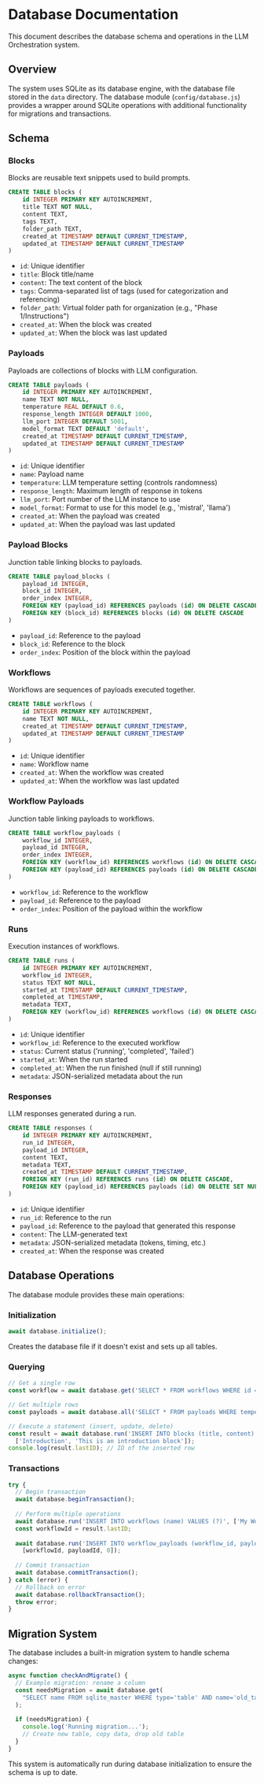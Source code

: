# Database Documentation

This document describes the database schema and operations in the LLM Orchestration system.

## Overview

The system uses SQLite as its database engine, with the database file stored in the `data` directory. The database module (`config/database.js`) provides a wrapper around SQLite operations with additional functionality for migrations and transactions.

## Schema

### Blocks

Blocks are reusable text snippets used to build prompts.

```sql
CREATE TABLE blocks (
    id INTEGER PRIMARY KEY AUTOINCREMENT,
    title TEXT NOT NULL,
    content TEXT,
    tags TEXT,
    folder_path TEXT,
    created_at TIMESTAMP DEFAULT CURRENT_TIMESTAMP,
    updated_at TIMESTAMP DEFAULT CURRENT_TIMESTAMP
)
```

- `id`: Unique identifier
- `title`: Block title/name
- `content`: The text content of the block
- `tags`: Comma-separated list of tags (used for categorization and referencing)
- `folder_path`: Virtual folder path for organization (e.g., "Phase 1/Instructions")
- `created_at`: When the block was created
- `updated_at`: When the block was last updated

### Payloads

Payloads are collections of blocks with LLM configuration.

```sql
CREATE TABLE payloads (
    id INTEGER PRIMARY KEY AUTOINCREMENT,
    name TEXT NOT NULL,
    temperature REAL DEFAULT 0.6,
    response_length INTEGER DEFAULT 1000,
    llm_port INTEGER DEFAULT 5001,
    model_format TEXT DEFAULT 'default',
    created_at TIMESTAMP DEFAULT CURRENT_TIMESTAMP,
    updated_at TIMESTAMP DEFAULT CURRENT_TIMESTAMP
)
```

- `id`: Unique identifier
- `name`: Payload name
- `temperature`: LLM temperature setting (controls randomness)
- `response_length`: Maximum length of response in tokens
- `llm_port`: Port number of the LLM instance to use
- `model_format`: Format to use for this model (e.g., 'mistral', 'llama')
- `created_at`: When the payload was created
- `updated_at`: When the payload was last updated

### Payload Blocks

Junction table linking blocks to payloads.

```sql
CREATE TABLE payload_blocks (
    payload_id INTEGER,
    block_id INTEGER,
    order_index INTEGER,
    FOREIGN KEY (payload_id) REFERENCES payloads (id) ON DELETE CASCADE,
    FOREIGN KEY (block_id) REFERENCES blocks (id) ON DELETE CASCADE
)
```

- `payload_id`: Reference to the payload
- `block_id`: Reference to the block
- `order_index`: Position of the block within the payload

### Workflows

Workflows are sequences of payloads executed together.

```sql
CREATE TABLE workflows (
    id INTEGER PRIMARY KEY AUTOINCREMENT,
    name TEXT NOT NULL,
    created_at TIMESTAMP DEFAULT CURRENT_TIMESTAMP,
    updated_at TIMESTAMP DEFAULT CURRENT_TIMESTAMP
)
```

- `id`: Unique identifier
- `name`: Workflow name
- `created_at`: When the workflow was created
- `updated_at`: When the workflow was last updated

### Workflow Payloads

Junction table linking payloads to workflows.

```sql
CREATE TABLE workflow_payloads (
    workflow_id INTEGER,
    payload_id INTEGER,
    order_index INTEGER,
    FOREIGN KEY (workflow_id) REFERENCES workflows (id) ON DELETE CASCADE,
    FOREIGN KEY (payload_id) REFERENCES payloads (id) ON DELETE CASCADE
)
```

- `workflow_id`: Reference to the workflow
- `payload_id`: Reference to the payload
- `order_index`: Position of the payload within the workflow

### Runs

Execution instances of workflows.

```sql
CREATE TABLE runs (
    id INTEGER PRIMARY KEY AUTOINCREMENT,
    workflow_id INTEGER,
    status TEXT NOT NULL,
    started_at TIMESTAMP DEFAULT CURRENT_TIMESTAMP,
    completed_at TIMESTAMP,
    metadata TEXT,
    FOREIGN KEY (workflow_id) REFERENCES workflows (id) ON DELETE CASCADE
)
```

- `id`: Unique identifier
- `workflow_id`: Reference to the executed workflow
- `status`: Current status ('running', 'completed', 'failed')
- `started_at`: When the run started
- `completed_at`: When the run finished (null if still running)
- `metadata`: JSON-serialized metadata about the run

### Responses

LLM responses generated during a run.

```sql
CREATE TABLE responses (
    id INTEGER PRIMARY KEY AUTOINCREMENT,
    run_id INTEGER,
    payload_id INTEGER,
    content TEXT,
    metadata TEXT,
    created_at TIMESTAMP DEFAULT CURRENT_TIMESTAMP,
    FOREIGN KEY (run_id) REFERENCES runs (id) ON DELETE CASCADE,
    FOREIGN KEY (payload_id) REFERENCES payloads (id) ON DELETE SET NULL
)
```

- `id`: Unique identifier
- `run_id`: Reference to the run
- `payload_id`: Reference to the payload that generated this response
- `content`: The LLM-generated text
- `metadata`: JSON-serialized metadata (tokens, timing, etc.)
- `created_at`: When the response was created

## Database Operations

The database module provides these main operations:

### Initialization

```javascript
await database.initialize();
```

Creates the database file if it doesn't exist and sets up all tables.

### Querying

```javascript
// Get a single row
const workflow = await database.get('SELECT * FROM workflows WHERE id = ?', [workflowId]);

// Get multiple rows
const payloads = await database.all('SELECT * FROM payloads WHERE temperature > ?', [0.5]);

// Execute a statement (insert, update, delete)
const result = await database.run('INSERT INTO blocks (title, content) VALUES (?, ?)', 
  ['Introduction', 'This is an introduction block']);
console.log(result.lastID); // ID of the inserted row
```

### Transactions

```javascript
try {
  // Begin transaction
  await database.beginTransaction();
  
  // Perform multiple operations
  await database.run('INSERT INTO workflows (name) VALUES (?)', ['My Workflow']);
  const workflowId = result.lastID;
  
  await database.run('INSERT INTO workflow_payloads (workflow_id, payload_id, order_index) VALUES (?, ?, ?)',
    [workflowId, payloadId, 0]);
  
  // Commit transaction
  await database.commitTransaction();
} catch (error) {
  // Rollback on error
  await database.rollbackTransaction();
  throw error;
}
```

## Migration System

The database includes a built-in migration system to handle schema changes:

```javascript
async function checkAndMigrate() {
  // Example migration: rename a column
  const needsMigration = await database.get(
    "SELECT name FROM sqlite_master WHERE type='table' AND name='old_table'"
  );
  
  if (needsMigration) {
    console.log('Running migration...');
    // Create new table, copy data, drop old table
  }
}
```

This system is automatically run during database initialization to ensure the schema is up to date.
